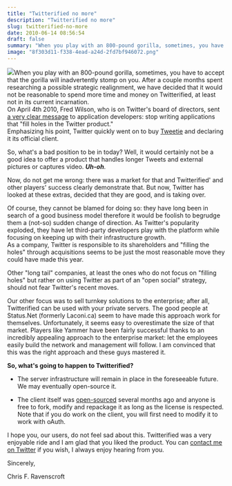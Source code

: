 ```yaml
---
title: "Twitterified no more"
description: "Twitterified no more"
slug: twitterified-no-more
date: 2010-06-14 08:56:54
draft: false
summary: "When you play with an 800-pound gorilla, sometimes, you have to accept that the gorilla will inadvertently stomp on you. After a couple months spent researching a possible strategic realignment, we have decided that it would not be reasonable to spend more time and money on Twitterified, at least not in its current incarnation.On April 4th 2010, Fred Wilson, who is on Twitter's board of directors, sent a very clear message to application developers: stop writing applications that \"fill holes in the Twitter product.\"Emphasizing his point, Twitter quickly went on to buy Tweetie and declaring it its official client."
image: "8f303d11-f338-4ead-a24d-2fd7bf946072.png"
---
```



![](/images/bluejay.png)When you play with an 800-pound
gorilla, sometimes, you have to accept that the gorilla will inadvertently
stomp on you. After a couple months spent researching a possible strategic
realignment, we have decided that it would not be reasonable to spend more
time and money on Twitterified, at least not in its current incarnation.  
On April 4th 2010, Fred Wilson, who is on Twitter's board of directors, sent
[a very clear message](http://www.avc.com/a_vc/2010/04/the-twitter-platform.html) to application developers: stop writing applications that "fill
holes in the Twitter product."  
Emphasizing his point, Twitter quickly went on to buy
[Tweetie](http://www.atebits.com/) and declaring it its official client.

So, what's a bad position to be in today? Well, it would certainly not be a
good idea to offer a product that handles longer Tweets and external pictures
or captures video. _**Uh-oh**_.

Now, do not get me wrong: there was a market for that and Twitterified' and
other players' success clearly demonstrate that. But now, Twitter has looked
at these extras, decided that they are good, and is taking over.

Of course, they cannot be blamed for doing so: they have long been in search
of a good business model therefore it would be foolish to begrudge them a
(not-so) sudden change of direction. As Twitter's popularity exploded, they
have let third-party developers play with the platform while focusing on
keeping up with their infrastructure growth.  
As a company, Twitter is responsible to its shareholders and "filling the
holes" through acquisitions seems to be just the most reasonable move they
could have made this year.

Other "long tail" companies, at least the ones who do not focus on "filling
holes" but rather on using Twitter as part of an "open social" strategy,
should not fear Twitter's recent moves.

Our other focus was to sell turnkey solutions to the enterprise; after all,
Twitterified can be used with your private servers. The good people at
Status.Net (formerly Laconi.ca) seem to have made this approach work for
themselves. Unfortunately, it seems easy to overestimate the size of that
market. Players like Yammer have been fairly successful thanks to an
incredibly appealing approach to the enterprise market: let the employees
easily build the network and management will follow. I am convinced that this
was the right approach and these guys mastered it.

**So, what's going to happen to Twitterified?**

* The server infrastructure will remain in place in the foreseeable future. We may eventually open-source it.

* The client itself was [open-sourced](http://github.com/Fusion/Twitterified/) several months ago and anyone is free to fork, modify and repackage it as long as the license is respected. Note that if you do work on the client, you will first need to modify it to work with oAuth.

I hope you, our users, do not feel sad about this. Twitterified was a very
enjoyable ride and I am glad that you liked the product. You can [contact me on Twitter](http://twitter.com/chrisfr) if you wish, I always enjoy hearing
from you.

Sincerely,

Chris F. Ravenscroft

